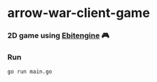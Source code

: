 # arrow-war-client-game

### 2D game using [Ebitengine](https://ebitengine.org/) 🎮

### Run 
```go run main.go```
